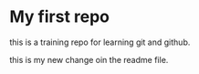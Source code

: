 # My first repo

this is a training repo for learning git and github.

this is my new change oin the readme file.

